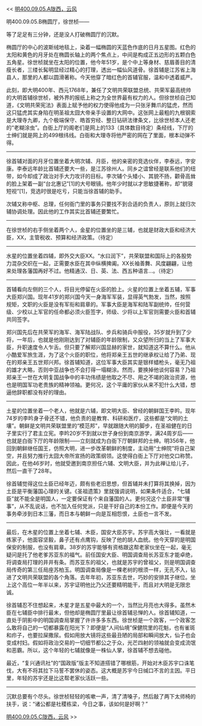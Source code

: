 << [明400.09.05.A陇西，云风](明400.09.05.A陇西，云风.md)

明400.09.05.B椭圆厅，徐世桢——

等了足足有三分钟，还是没人打破椭圆厅的沉默。

椭圆厅的中心的波斯绒地毯上，染着一幅椭圆的天蓝色作底的日月五星图。红色的太阳和黄色的月牙处在椭圆长轴上的两个焦点上，中间是构成正五边形的五颗白色五角星。徐世桢就坐在太阳的位置，他今年51岁，是个中上等身材、慈眉善目的清瘦长者，三缕长髯明显经过精心的打理，透出一幅仙风道骨。徐首辅是江苏省上海县人，那里的人都以圆滑著称。今天他穿了暗红色的首辅官服，温和中透着威严。

此刻，即大明400年、西元1768年，兼任了文明共荣联盟总统、共荣军最高统帅的大明首辅徐世桢，被外界的报纸上称之为全世界最有权力的人。但徐世桢自己知道，《文明共荣宪法》表面上赋予他的权力使得他成为一只张牙舞爪的猛虎，然而这只猛虎其实身陷在明圣祖太囧大帝亲手设置的大网中。这张网上最粗的九根钢索是大理寺九卿，九个极端保守、皓首穷经、整日钻研法律条文，比徐世桢本人还老的“老糊涂虫”。白衙上厅的阁老们是网上的133（具体数目待定）条经线，下厅的士绅们就是网上的499根纬线。白衙和大理寺将他严密的网在了里面，根本动弹不得。

***

徐首辅对面的月牙位置坐着大明次辅、月臣，他的亲密的竞选伙伴，李泰远，字安康。李泰远年龄比首辅还要大一些，是江苏徐州人。同乡之谊曾经是联系他们的纽带，如今却成了政治对手大力攻讦的目标。李次辅个头矮小、其貌不扬，颧骨高耸的脸上架着一副“台北惠记”[1]的大号眼镜。他年少时就以才思敏捷著称，却“貌寝短视”[1]，竞选时很是吃亏，只能当徐首辅的助手。

次辅又称中枢、总理，任何衙门里的事务只要找不到合适的负责人，原则上就归次辅协调处理。因此他的工作其实比首辅还要繁忙。

***

在徐世桢的右手侧坐着两个人，金星的位置坐的是三辅，也就是财政大臣和经济大臣，XX，主管税收、预算和经济政策。（待定）

***

水星的位置坐着四辅，即外交大臣XX。“水曰润下”，共荣联盟和国际上的各股势力混杂交织在一起，正需要水臣在其中纵横捭阖。XX长袖善舞、风度翩翩，让他来处理各藩国再好不过。他精通汉、日、英、法、西五种语言…。（待定）

***

首辅看向左侧的三个人，将目光停留在火臣的脸上。火星的位置上坐着五辅，军事大臣郑兴国。现年41岁的郑兴国今天一身海军军装，显得英气勃发，当然，按照规矩，文职的火臣是没有军衔和肩章的。军事大臣是海军和陆军副统帅，任何营级、少校以上军官的任命都必须火臣签字，师级、少将以上军官则需要火臣和首辅共同签字。

郑兴国先后在共荣军的海军、海军陆战队、步兵和骑兵中服役，35岁就升到了少将，一年后，也就是他刚刚达到了对辅臣的年龄限制，又众望所归的当上了军事大臣，升职速度令人乍舌。但只要了解郑兴国显赫的家世，就知道这不算什么。他从小酷爱军旅生涯，为了这个火臣的职位，他将郑亲王五世的继承权让给了乃弟、现在的郑亲王五世郑兴邦。徐首辅知道，这位军事大臣其实是银样蜡枪头，毫无乃祖的雄才大略，否则中亚战争也不会打得一塌糊涂。然而，要换掉他谈何容易？乃祖郑亲王一世在大明复国战争中的丰功伟绩是他取之不尽、用之不竭的政治资源，他也是明国军功老贵族的精神领袖。更何况，这个平庸的家伙从来不犯什么大错，想逼他辞职都没有好的理由。

***

土星的位置坐着一个老人，他就是六辅，即文明大臣、曾经的朝鲜国王李昑。现年74岁的李昑身子骨还不错，他负责的是教育、科研和医疗，这些都是“文明的土壤”。朝鲜是文明共荣联盟里的“模范邦”，早就跟随大明的脚步，在圣祖健在的日子里实行了君主立宪。李昑20岁不到就以世子身份到南京游学，满24周岁后——也就是白衙下厅的年龄限制——立刻就成为白衙下厅朝鲜邦的士绅。明356年，他回到朝鲜继任国王，仿照大明，进一步改革朝鲜的制度，主动用“士绅院”将自己架空，并且努力推行太囧大帝所宣扬的政策纲领。这使得白衙上下厅对他交口称赞。因此，在他46岁时，他就受邀到南京担任六辅、文明大臣，并为此禅让给儿子，然后一直干了28年。

徐首辅觉得这位土臣已经年迈，颇有些老旧思想，但首辅并未打算将其换掉，因为土臣是平衡藩国心理的关键。《圣祖遗策》里就强调说明，如果条件适合，“七辅臣”就不能全是明国人，一定要保证有个来自藩国的人。更何况这个土臣非常“懂事”，从不乱说话，也不加入任何党派，只是干好自己的本份工作。即便是今天的事务牵涉到日本三藩，而日本与朝鲜一向是互相怨恨，土臣也一言不发。

***

最后，在木星的位置上坐着七辅、木臣，国安大臣苏宇。苏宇高大强壮，一看就是练家子，他面容坚毅，鼻子还有点鹰钩，反映了他的胡人血统。他今天穿的是明国保安的制服，也没有肩章。38岁的苏宇能够有资格跟这帮老家伙坐在一起，毫无疑问是托了他老爹苏亚东的福气。前任国安大臣、明国调查局长苏亚东才能卓绝，将调查局打理的井井有条。而苏亚东的祖父，也就是苏宇的曾祖父，则是明国调查局传奇的第三任局座苏柏玉。明国调查局像是一棵老树的根须一样，无孔不入，钻进了文明共荣联盟的各个角落。去年年初，苏亚东去世，巧妙的安排其子继位。坐上这个高位一年半以来，苏宇证明他比乃父还要精明能干，而且对大明是无限忠诚。

徐首辅忍不住想起来，木星才是五星中最大的一个，当然比月亮也大得多。虽然木臣在七辅臣中排行最末，但他却是椭圆厅里最让徐首辅忌惮的人。徐首辅知道，一直处于阴影中的明国调查局掌握了许许多多东西。徐世桢是一个政客，一个政客怎么敢将自己的一切都暴露在阳光下？即便是“人间仙境”保健院里的花魁，也有雀斑和疖子，也要拉屎撒尿。假如用放大镜将这些最丑陋的局部和瞬间放大，仙子也会变成村妇。假如将政治交易的一切细节都公之于众，光芒四射的领袖就会变成流氓和恶霸。所以，这个年轻的七辅就像是一株仙人掌，徐首辅不想去碰他。

最近，“复兴通讯社”的“国政版”版主不知道搭错了哪根筋，开始对木臣苏宇口诛笔伐，大有不将其拉下马誓不罢休的姿态。这大概是苏宇今日缄口不言的主因。平日里，年轻的苏宇还是比这帮老家伙活跃一些。

***

沉默总要有个尽头。徐世桢轻轻的咳嗽一声，清了清嗓子，然后敲了两下太师椅的扶手，说：“诸公都是社稷栋梁，今日之事，该如何是好啊？”

[明400.09.05.C陇西，云风](明400.09.05.C陇西，云风.md) >>